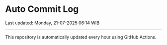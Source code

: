 # Auto Commit Log

Last updated: Monday, 21-07-2025 06:14 WIB

---

This repository is automatically updated every hour using GitHub Actions.
